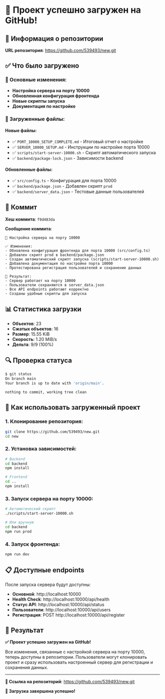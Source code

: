 # 🎉 Проект успешно загружен на GitHub!

## 📍 Информация о репозитории

**URL репозитория**: https://github.com/539493/new.git

## ✅ Что было загружено

### 🚀 Основные изменения:
- **Настройка сервера на порту 10000**
- **Обновленная конфигурация фронтенда**
- **Новые скрипты запуска**
- **Документация по настройке**

### 📁 Загруженные файлы:

#### Новые файлы:
- ✅ `PORT_10000_SETUP_COMPLETE.md` - Итоговый отчет о настройке
- ✅ `SERVER_10000_SETUP.md` - Инструкции по настройке порта 10000
- ✅ `scripts/start-server-10000.sh` - Скрипт автоматического запуска
- ✅ `backend/package-lock.json` - Зависимости backend

#### Обновленные файлы:
- ✅ `src/config.ts` - Конфигурация для порта 10000
- ✅ `backend/package.json` - Добавлен скрипт `prod`
- ✅ `backend/server_data.json` - Тестовые данные пользователей

## 🎯 Коммит

**Хеш коммита**: `f9d483da`

**Сообщение коммита**:
```
🚀 Настройка сервера на порту 10000

✅ Изменения:
- Обновлена конфигурация фронтенда для порта 10000 (src/config.ts)
- Добавлен скрипт prod в backend/package.json
- Создан автоматический скрипт запуска (scripts/start-server-10000.sh)
- Добавлена документация по настройке порта 10000
- Протестирована регистрация пользователей и сохранение данных

🎯 Результат:
- Сервер работает на порту 10000
- Пользователи сохраняются в server_data.json
- Все API endpoints работают корректно
- Созданы удобные скрипты для запуска
```

## 📊 Статистика загрузки

- **Объектов**: 23
- **Сжатых объектов**: 16
- **Размер**: 15.55 KiB
- **Скорость**: 1.20 MiB/s
- **Дельта**: 9/9 (100%)

## 🔍 Проверка статуса

```bash
$ git status
On branch main
Your branch is up to date with 'origin/main'.

nothing to commit, working tree clean
```

## 🚀 Как использовать загруженный проект

### 1. Клонирование репозитория:
```bash
git clone https://github.com/539493/new.git
cd new
```

### 2. Установка зависимостей:
```bash
# Backend
cd backend
npm install

# Frontend
cd ..
npm install
```

### 3. Запуск сервера на порту 10000:
```bash
# Автоматический скрипт
./scripts/start-server-10000.sh

# Или вручную
cd backend
npm run prod
```

### 4. Запуск фронтенда:
```bash
npm run dev
```

## 📋 Доступные endpoints

После запуска сервера будут доступны:

- **Основной**: http://localhost:10000
- **Health Check**: http://localhost:10000/api/health
- **Статус API**: http://localhost:10000/api/status
- **Пользователи**: http://localhost:10000/api/users
- **Регистрация**: POST http://localhost:10000/api/register

## 🎯 Результат

**✅ Проект успешно загружен на GitHub!**

Все изменения, связанные с настройкой сервера на порту 10000, теперь доступны в репозитории. Пользователи могут клонировать проект и сразу использовать настроенный сервер для регистрации и сохранения данных.

---

**🔗 Ссылка на репозиторий**: https://github.com/539493/new.git

**🎉 Загрузка завершена успешно!**
